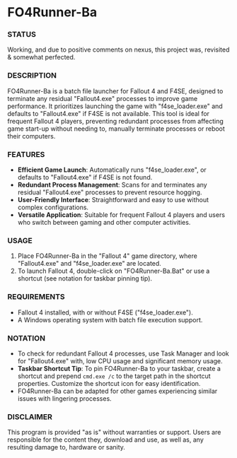 # FO4Runner-Ba

### STATUS 
Working, and due to positive comments on nexus, this project was, revisited & somewhat perfected.

### DESCRIPTION
FO4Runner-Ba is a batch file launcher for Fallout 4 and F4SE, designed to terminate any residual "Fallout4.exe" processes to improve game performance. It prioritizes launching the game with "f4se_loader.exe" and defaults to "Fallout4.exe" if F4SE is not available. This tool is ideal for frequent Fallout 4 players, preventing redundant processes from affecting game start-up without needing to, manually terminate processes or reboot their computers.

### FEATURES
- **Efficient Game Launch**: Automatically runs "f4se_loader.exe", or defaults to "Fallout4.exe" if F4SE is not found.
- **Redundant Process Management**: Scans for and terminates any residual "Fallout4.exe" processes to prevent resource hogging.
- **User-Friendly Interface**: Straightforward and easy to use without complex configurations.
- **Versatile Application**: Suitable for frequent Fallout 4 players and users who switch between gaming and other computer activities.

### USAGE
1. Place FO4Runner-Ba in the "Fallout 4" game directory, where "Fallout4.exe" and "f4se_loader.exe" are located.
2. To launch Fallout 4, double-click on "FO4Runner-Ba.Bat" or use a shortcut (see notation for taskbar pinning tip).

### REQUIREMENTS
- Fallout 4 installed, with or without F4SE ("f4se_loader.exe").
- A Windows operating system with batch file execution support.

### NOTATION
- To check for redundant Fallout 4 processes, use Task Manager and look for "Fallout4.exe" with, low CPU usage and significant memory usage.
- **Taskbar Shortcut Tip**: To pin FO4Runner-Ba to your taskbar, create a shortcut and prepend `cmd.exe /c` to the target path in the shortcut properties. Customize the shortcut icon for easy identification.
- FO4Runner-Ba can be adapted for other games experiencing similar issues with lingering processes.

### DISCLAIMER
This program is provided "as is" without warranties or support. Users are responsible for the content they, download and use, as well as, any resulting damage to, hardware or sanity.
